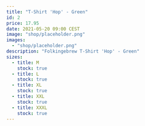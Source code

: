 ```yaml
---
title: "T-Shirt 'Hop' - Green"
id: 2
price: 17.95
date: 2021-05-20 09:00 CEST
image: "shop/placeholder.png"
images:
  - "shop/placeholder.png"
description: "Folkingebrew T-Shirt 'Hop' - Green"
sizes:
  - title: M
    stock: true
  - title: L
    stock: true
  - title: XL
    stock: true
  - title: XXL
    stock: true
  - title: XXXL
    stock: true
---
```

